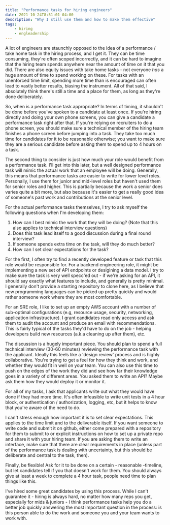 ```yaml
---
title: "Performance tasks for hiring engineers"
date: 2021-10-24T8:51:01-04:00
description: "Why I still use them and how to make them effective"
tags: 
    - hiring
    - engleadership
---
```


A lot of engineers are staunchly opposed to the idea of a performance / take home task in the hiring process, and I get it. They can be time consuming, they're often scoped incorrectly, and it can be hard to imagine that the hiring team spends anywhere near the amount of time on it that you did. There are also equity issues with take home tasks - not everyone *has* a huge amount of time to spend working on these. For tasks with an unenforced time limit, spending more time than is encouraged can often lead to vastly better results, biasing the instrument. All of that said, I absolutely think there's still a time and a place for them, as long as they're done deliberately. 

So, when is a performance task appropriate? In terms of timing, it shouldn't be done before you've spoken to a candidate at least once. If you're hiring directly and doing your own phone screens, you can give a candidate a performance task right after that. If you're relying on recruiters to do a phone screen, you should make sure a technical member of the hiring team finishes a phone screen before jumping into a task. They take too much time for candidates for it to be reasonable otherwise; you want to make sure they are a serious candidate before asking them to spend up to 4 hours on a task.

The second thing to consider is just how much your role would benefit from a performance task. I'll get into this later, but a well designed performance task will mimic the actual work that an employee will be doing. Generally, this means that performance tasks are easier to write for lower level roles. Personally, I use them for junior and mid-level roles but haven't used them for senior roles and higher. This is partially because the work a senior does varies quite a bit more, but also because it's easier to get a really good idea of someone's past work and contributions at the senior level. 

For the actual performance tasks themselves, I try to ask myself the following questions when I'm developing them: 
1. How can I best mimic the work that they will be doing? (Note that this also applies to technical interview questions)
2. Does this task lead itself to a good discussion during a final round interview?
3. If someone spends extra time on the task, will they do much better?
4. How can I set clear expectations for the task?

For the first, I often try to find a recently developed feature or task that this role would be responsible for. For a backend engineering role, it might be implementing a new set of API endpoints or desigining a data model. I try to make sure the task is very well specc'ed out - if we're asking for an API, it should say exactly what features to include, and generally is pretty minimal. I generally don't provide a starting repository to clone here, as I believe that new programming languages can be picked up pretty quickly and would rather someone work where they are most comfortable.

For an SRE role, I like to set up an empty AWS account with a number of sub-optimal configurations (e.g, resource usage, security, networking, application infrastructure). I grant candidates read only access and ask them to audit the account and produce an email with recommendations. This is fairly typical of the tasks they'd have to do on the job - helping developers build new resources (a.k.a cleaning up after them), etc.

The discussion is a hugely important piece. You should plan to spend a full technical interview (30-60 minutes) reviewing the performance task with the applicant. Ideally this feels like a 'design review' process and is highly collaborative. You're trying to get a feel for how they think and work, and whether they would fit in well on your team. You can also use this time to push on the edges of the work they did and see how far their knowledge goes in a variety of different areas. You asked them to write an API? Maybe ask them how they would deploy it or monitor it. 

For all of my tasks, I ask that applicants write out what they would have done if they had more time. It's often infeasible to write unit tests in a 4 hour block, or authentication / authorization, logging, etc, but it helps to know that you're aware of the need to do. 

I can't stress enough how important it is to set clear expectations. This applies to the time limit and to the deliverable itself. If you want someone to write code and submit it on github, either come prepared with a repository for them to submit to or explicit instructions on how to set up a private repo and share it with your hiring team. If you are asking them to write an interface, make sure that there are clear requirements in place (unless part of the performance task is dealing with uncertainty, but this should be deliberate and central to the task, then). 

Finally, be flexible! Ask for it to be done on a certain - reasonable -timeline, but let candidates tell if you that doesn't work for them. You should always give at least a week to complete a 4 hour task, people need time to plan things like this. 

I've hired some great candidates by using this process. While I can't guarantee it - hiring is always hard, no matter how many reps you get, especially for mids & juniors - I think performance tasks help you do a better job quickly answering the most important question in the process: is this person able to do the work and someone you and your team wants to work with. 